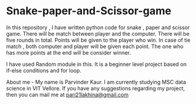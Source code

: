 # Snake-paper-and-Scissor-game
In this repository , I have written python code for snake , paper and scissor game.
There will be match between player and the computer.
There will be five rounds in total.
Points will be given to the player who win.
In case of tie match , both computer and player will be given each point.
The one who has more points at the end will be consider winner.

I have used Random module in this.
It is a beginner level project based on if-else conditions and for loop.

About me - My name is Parvinder Kaur. I am currently studying  MSC data science in VIT Vellore. If you have any suggestions regarding my project, then you can mail me at pari21lakhina@gmail.com
